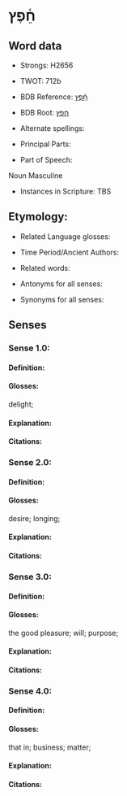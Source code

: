 # חֵ֫פֶץ

<!-- Status: S2="NeedsEdits" -->
<!-- Lexica used for edits:   -->

## Word data

* Strongs: H2656

* TWOT: 712b

* BDB Reference: [חֵ֫פֶץ](rc://en/bdb/dict/h.eq.ac)

* BDB Root: [חפץ](rc://en/bdb/dict/h.eq.aa)

* Alternate spellings:

* Principal Parts:

* Part of Speech:

Noun Masculine

* Instances in Scripture: TBS

## Etymology:

* Related Language glosses:

* Time Period/Ancient Authors:

* Related words:

* Antonyms for all senses:

* Synonyms for all senses:

## Senses

### Sense 1.0:

#### Definition:

#### Glosses:

delight; 

#### Explanation:

#### Citations:



### Sense 2.0:

#### Definition:

#### Glosses:

desire; longing; 

#### Explanation:

#### Citations:



### Sense 3.0:

#### Definition:

#### Glosses:

the good pleasure; will; purpose; 

#### Explanation:

#### Citations:



### Sense 4.0:

#### Definition:

#### Glosses:

that in; business; matter; 

#### Explanation:

#### Citations:



